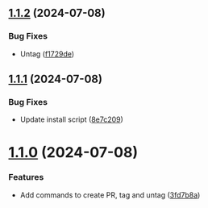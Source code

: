 ## [1.1.2](https://github.com/andrewscwei/mu/compare/v1.1.1...v1.1.2) (2024-07-08)


### Bug Fixes

* Untag ([f1729de](https://github.com/andrewscwei/mu/commit/f1729deae566fb85b13dd177a15eedf0a96a4a95))

## [1.1.1](https://github.com/andrewscwei/mu/compare/v1.1.0...v1.1.1) (2024-07-08)


### Bug Fixes

* Update install script ([8e7c209](https://github.com/andrewscwei/mu/commit/8e7c209ff262de1534b56ebebb2679ce6d156a81))

# [1.1.0](https://github.com/andrewscwei/mu/compare/v1.0.0...v1.1.0) (2024-07-08)


### Features

* Add commands to create PR, tag and untag ([3fd7b8a](https://github.com/andrewscwei/mu/commit/3fd7b8a3f29bef0cb7895fbc36c0e1c6b0df1e49))
